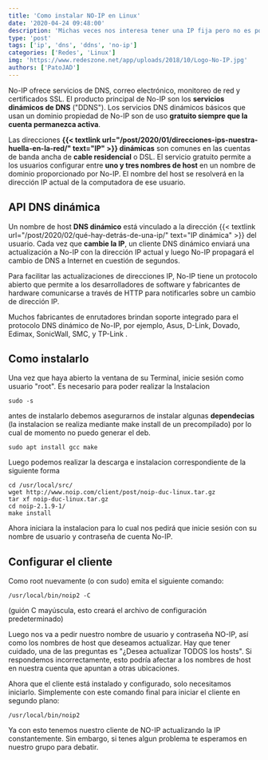 ```yaml
---
title: 'Como instalar NO-IP en Linux'
date: '2020-04-24 09:48:00'
description: 'Michas veces nos interesa tener una IP fija pero no es posible, ya sea porque no nos la proveen o porque no podemos costearla'
type: 'post'
tags: ['ip', 'dns', 'ddns', 'no-ip']
categories: ['Redes', 'Linux']
img: 'https://www.redeszone.net/app/uploads/2018/10/Logo-No-IP.jpg'
authors: ['PatoJAD']
---
```


No-IP ofrece servicios de DNS, correo electrónico, monitoreo de red y certificados SSL. El producto principal de No-IP son los **servicios dinámicos de DNS** ("DDNS"). Los servicios DNS dinámicos básicos que usan un dominio propiedad de No-IP son de uso **gratuito siempre que la cuenta permanezca activa**.

Las direcciones **{{< textlink url="/post/2020/01/direcciones-ips-nuestra-huella-en-la-red/" text="IP" >}} dinámicas** son comunes en las cuentas de banda ancha de **cable residencial** o DSL. El servicio gratuito permite a los usuarios configurar entre **uno y tres nombres de host** en un nombre de dominio proporcionado por No-IP. El nombre del host se resolverá en la dirección IP actual de la computadora de ese usuario.

## API DNS dinámica

Un nombre de host **DNS dinámico** está vinculado a la dirección {{< textlink url="/post/2020/02/qué-hay-detrás-de-una-ip/" text="IP dinámica" >}} del usuario. Cada vez que **cambie la IP**, un cliente DNS dinámico enviará una actualización a No-IP con la dirección IP actual y luego No-IP propagará el cambio de DNS a Internet en cuestión de segundos.

Para facilitar las actualizaciones de direcciones IP, No-IP tiene un protocolo abierto que permite a los desarrolladores de software y fabricantes de hardware comunicarse a través de HTTP para notificarles sobre un cambio de dirección IP.

Muchos fabricantes de enrutadores brindan soporte integrado para el protocolo DNS dinámico de No-IP, por ejemplo, Asus, D-Link, Dovado, Edimax, SonicWall, SMC, y TP-Link .

## Como instalarlo

Una vez que haya abierto la ventana de su Terminal, inicie sesión como usuario "root". Es necesario para poder realizar la Instalacion

    sudo -s

antes de instalarlo debemos asegurarnos de instalar algunas **dependecias** (la instalacion se realiza mediante make install de un precompilado) por lo cual de momento no puedo generar el deb.

    sudo apt install gcc make

Luego podemos realizar la descarga e instalacion correspondiente de la siguiente forma

    cd /usr/local/src/
    wget http://www.noip.com/client/post/noip-duc-linux.tar.gz
    tar xf noip-duc-linux.tar.gz
    cd noip-2.1.9-1/
    make install

Ahora iniciara la instalacion para lo cual nos pedirá que inicie sesión con su nombre de usuario y contraseña de cuenta No-IP.

## Configurar el cliente

Como root nuevamente (o con sudo) emita el siguiente comando:

    /usr/local/bin/noip2 -C

(guión C mayúscula, esto creará el archivo de configuración predeterminado)

Luego nos va a pedir nuestro nombre de usuario y contraseña NO-IP, así como los nombres de host que deseamos actualizar. Hay que tener cuidado, una de las preguntas es "¿Desea actualizar TODOS los hosts". Si respondemos incorrectamente, esto podría afectar a los nombres de host en nuestra cuenta que apuntan a otras ubicaciones.

Ahora que el cliente está instalado y configurado, solo necesitamos iniciarlo. Simplemente con este comando final para iniciar el cliente en segundo plano:

    /usr/local/bin/noip2

Ya con esto tenemos nuestro cliente de NO-IP actualizando la IP constantemente. Sin embargo, si tenes algun problema te esperamos en nuestro grupo para debatir.
